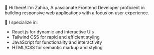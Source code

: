 👋 Hi there! I'm Zahira,
A passionate Frontend Developer proficient in building responsive web applications with a focus on user experience. 

🚀 I specialize in:
- React.js for dynamic and interactive UIs
- Tailwind CSS for rapid and efficient styling
- JavaScript for functionality and interactivity
- HTML/CSS for semantic markup and styling
